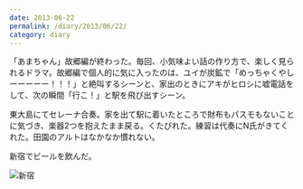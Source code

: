 ```yaml
---
date: 2013-06-22
permalink: /diary/2013/06/22/
category: diary
---
```


「あまちゃん」故郷編が終わった。毎回、小気味よい話の作り方で、楽しく見られるドラマ。故郷編で個人的に気に入ったのは、ユイが炭鉱で「めっちゃくやしーーーーー！！！」と絶叫するシーンと、家出のときにアキがヒロシに嘘電話をして、次の瞬間「行こ！」と駅を飛び出すシーン。

東大島にてセレーナ合奏。家を出て駅に着いたところで財布もパスモもないことに気づき、楽器2つを抱えたまま戻る。くたびれた。練習は代奏にN氏がきてくれた。田園のアルトはなかなか慣れない。

新宿でビールを飲んだ。

![新宿](http://instagram.com/p/a2vg-FyLtR/media?size=l "新宿")
